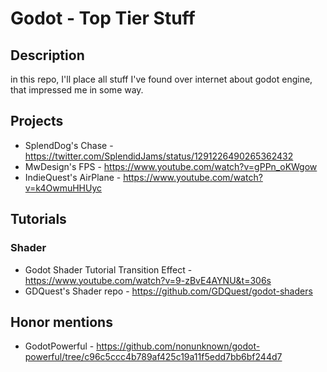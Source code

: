 # Godot - Top Tier Stuff

## Description
in this repo, I'll place all stuff I've found over internet about godot engine, that impressed me in some way.


## Projects

* SplendDog's Chase - https://twitter.com/SplendidJams/status/1291226490265362432
* MwDesign's FPS - https://www.youtube.com/watch?v=gPPn_oKWgow
* IndieQuest's AirPlane - https://www.youtube.com/watch?v=k4OwmuHHUyc

## Tutorials

### Shader

* Godot Shader Tutorial Transition Effect - https://www.youtube.com/watch?v=9-zBvE4AYNU&t=306s
* GDQuest's Shader repo - https://github.com/GDQuest/godot-shaders

## Honor mentions

* GodotPowerful - https://github.com/nonunknown/godot-powerful/tree/c96c5ccc4b789af425c19a11f5edd7bb6bf244d7


